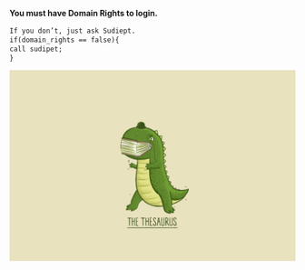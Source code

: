 **You must have Domain Rights to login.**

	If you don’t, just ask Sudiept.
	if(domain_rights == false){
	call sudipet;
	}

![trophyboy](faxcom.jpeg)
